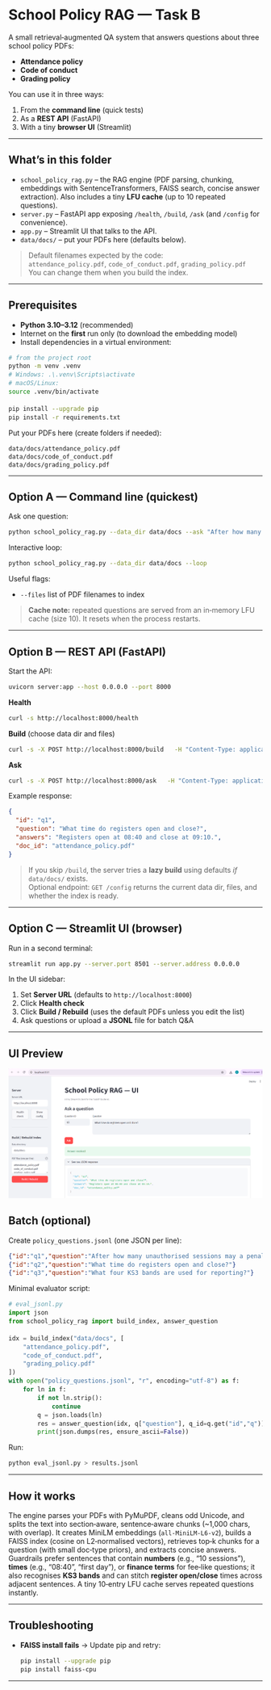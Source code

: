 # School Policy RAG — Task B

A small retrieval‑augmented QA system that answers questions about three school policy PDFs:

- **Attendance policy**
- **Code of conduct**
- **Grading policy**

You can use it in three ways:
1) From the **command line** (quick tests)  
2) As a **REST API** (FastAPI)  
3) With a tiny **browser UI** (Streamlit)

---

## What’s in this folder

- `school_policy_rag.py` – the RAG engine (PDF parsing, chunking, embeddings with SentenceTransformers, FAISS search, concise answer extraction). Also includes a tiny **LFU cache** (up to 10 repeated questions).
- `server.py` – FastAPI app exposing `/health`, `/build`, `/ask` (and `/config` for convenience).
- `app.py` – Streamlit UI that talks to the API.
- `data/docs/` – put your PDFs here (defaults below).

> Default filenames expected by the code:  
> `attendance_policy.pdf`, `code_of_conduct.pdf`, `grading_policy.pdf`  
> You can change them when you build the index.

---

## Prerequisites

- **Python 3.10–3.12** (recommended)
- Internet on the **first** run only (to download the embedding model)
- Install dependencies in a virtual environment:

```bash
# from the project root
python -m venv .venv
# Windows: .\.venv\Scripts\activate
# macOS/Linux:
source .venv/bin/activate

pip install --upgrade pip
pip install -r requirements.txt
```

Put your PDFs here (create folders if needed):

```
data/docs/attendance_policy.pdf
data/docs/code_of_conduct.pdf
data/docs/grading_policy.pdf
```

---

## Option A — Command line (quickest)

Ask one question:

```bash
python school_policy_rag.py --data_dir data/docs --ask "After how many unauthorised sessions may a penalty notice be considered?"
```

Interactive loop:

```bash
python school_policy_rag.py --data_dir data/docs --loop
```

Useful flags:

- `--files` list of PDF filenames to index


> **Cache note:** repeated questions are served from an in‑memory LFU cache (size 10). It resets when the process restarts.

---

## Option B — REST API (FastAPI)

Start the API:

```bash
uvicorn server:app --host 0.0.0.0 --port 8000
```

**Health**

```bash
curl -s http://localhost:8000/health
```

**Build** (choose data dir and files)

```bash
curl -s -X POST http://localhost:8000/build   -H "Content-Type: application/json"   -d '{"data_dir":"data/docs","files":["attendance_policy.pdf","code_of_conduct.pdf","grading_policy.pdf"]}'
```

**Ask**

```bash
curl -s -X POST http://localhost:8000/ask   -H "Content-Type: application/json"   -d '{"id":"q1","question":"What time do registers open and close?"}'
```

Example response:

```json
{
  "id": "q1",
  "question": "What time do registers open and close?",
  "answers": "Registers open at 08:40 and close at 09:10.",
  "doc_id": "attendance_policy.pdf"
}
```

> If you skip `/build`, the server tries a **lazy build** using defaults *if* `data/docs/` exists.  
> Optional endpoint: `GET /config` returns the current data dir, files, and whether the index is ready.

---

## Option C — Streamlit UI (browser)

Run in a second terminal:

```bash
streamlit run app.py --server.port 8501 --server.address 0.0.0.0
```

In the UI sidebar:

1. Set **Server URL** (defaults to `http://localhost:8000`)
2. Click **Health check**
3. Click **Build / Rebuild** (uses the default PDFs unless you edit the list)
4. Ask questions or upload a **JSONL** file for batch Q&A

---


## UI Preview

![School Policy RAG — UI](static/ui-screenshot.png)


## Batch (optional)

Create `policy_questions.jsonl` (one JSON per line):

```json
{"id":"q1","question":"After how many unauthorised sessions may a penalty notice be considered?"}
{"id":"q2","question":"What time do registers open and close?"}
{"id":"q3","question":"What four KS3 bands are used for reporting?"}
```

Minimal evaluator script:

```python
# eval_jsonl.py
import json
from school_policy_rag import build_index, answer_question

idx = build_index("data/docs", [
    "attendance_policy.pdf",
    "code_of_conduct.pdf",
    "grading_policy.pdf"
])
with open("policy_questions.jsonl", "r", encoding="utf-8") as f:
    for ln in f:
        if not ln.strip():
            continue
        q = json.loads(ln)
        res = answer_question(idx, q["question"], q_id=q.get("id","q"))
        print(json.dumps(res, ensure_ascii=False))
```

Run:

```bash
python eval_jsonl.py > results.jsonl
```

---

## How it works 

The engine parses your PDFs with PyMuPDF, cleans odd Unicode, and splits the text into section‑aware, sentence‑aware chunks (~1,000 chars, with overlap). It creates MiniLM embeddings (`all‑MiniLM‑L6‑v2`), builds a FAISS index (cosine on L2‑normalised vectors), retrieves top‑k chunks for a question (with small doc‑type priors), and extracts concise answers. Guardrails prefer sentences that contain **numbers** (e.g., “10 sessions”), **times** (e.g., “08:40”, “first day”), or **finance terms** for fee‑like questions; it also recognises **KS3 bands** and can stitch **register open/close** times across adjacent sentences. A tiny 10‑entry LFU cache serves repeated questions instantly.

---

## Troubleshooting

- **FAISS install fails** → Update pip and retry:
  ```bash
  pip install --upgrade pip
  pip install faiss-cpu
  ```

---

